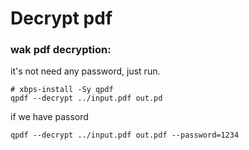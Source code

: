 # Decrypt pdf
### wak pdf decryption:
it's not need any password, just run.

```consol
# xbps-install -Sy qpdf
qpdf --decrypt ../input.pdf out.pd
```
if we have passord

```consol
qpdf --decrypt ../input.pdf out.pdf --password=1234
```
